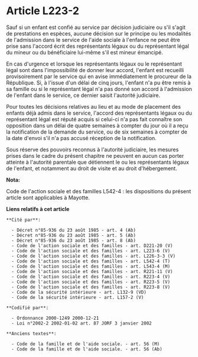 # Article L223-2

Sauf si un enfant est confié au service par décision judiciaire ou s'il s'agit de prestations en espèces, aucune décision sur
le principe ou les modalités de l'admission dans le service de l'aide sociale à l'enfance ne peut être prise sans l'accord
écrit des représentants légaux ou du représentant légal du mineur ou du bénéficiaire lui-même s'il est mineur émancipé.

En cas d'urgence et lorsque les représentants légaux ou le représentant légal sont dans l'impossibilité de donner leur
accord, l'enfant est recueilli provisoirement par le service qui en avise immédiatement le procureur de la République. Si, à
l'issue d'un délai de cinq jours, l'enfant n'a pu être remis à sa famille ou si le représentant légal n'a pas donné son
accord à l'admission de l'enfant dans le service, ce dernier saisit l'autorité judiciaire.

Pour toutes les décisions relatives au lieu et au mode de placement des enfants déjà admis dans le service, l'accord des
représentants légaux ou du représentant légal est réputé acquis si celui-ci n'a pas fait connaître son opposition dans un
délai de quatre semaines à compter du jour où il a reçu la notification de la demande du service, ou de six semaines à
compter de la date d'envoi s'il n'a pas accusé réception de la notification.

Sous réserve des pouvoirs reconnus à l'autorité judiciaire, les mesures prises dans le cadre du présent chapitre ne peuvent
en aucun cas porter atteinte à l'autorité parentale que détiennent le ou les représentants légaux de l'enfant, et notamment
au droit de visite et au droit d'hébergement.

**Nota:**

Code de l'action sociale et des familles L542-4 : les dispositions du présent article sont applicables à Mayotte.

**Liens relatifs à cet article**

	**Cité par**:

	  - Décret n°85-936 du 23 août 1985 - art. 4 (Ab)
	  - Décret n°85-936 du 23 août 1985 - art. 5 (Ab)
	  - Décret n°85-936 du 23 août 1985 - art. 8 (Ab)
	  - Code de l'action sociale et des familles - art. D221-20 (V)
	  - Code de l'action sociale et des familles - art. L223-6 (V)
	  - Code de l'action sociale et des familles - art. L226-3-3 (V)
	  - Code de l'action sociale et des familles - art. L542-4 (T)
	  - Code de l'action sociale et des familles - art. L543-4 (M)
	  - Code de l'action sociale et des familles - art. R221-11 (V)
	  - Code de l'action sociale et des familles - art. R223-4 (V)
	  - Code de l'action sociale et des familles - art. R223-5 (V)
	  - Code de l'action sociale et des familles - art. R223-8 (V)
	  - Code de la sécurité intérieure - art. L132-9 (VD)
	  - Code de la sécurité intérieure - art. L157-2 (V)

	**Codifié par**:

	  - Ordonnance 2000-1249 2000-12-21
	  - Loi n°2002-2 2002-01-02 art. 87 JORF 3 janvier 2002

	**Anciens textes**:

	  - Code de la famille et de l'aide sociale. - art. 56 (M)
	  - Code de la famille et de l'aide sociale. - art. 56 (Ab)
